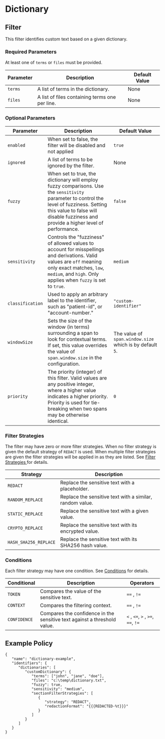 # Dictionary

## Filter

This filter identifies custom text based on a given dictionary.

### Required Parameters

At least one of `terms` or `files` must be provided.

| Parameter | Description                                    | Default Value |
|-----------|------------------------------------------------|---------------|
| `terms`   | A list of terms in the dictionary.             | None          |
| `files`   | A list of files containing terms one per line. | None          |

### Optional Parameters

| Parameter        | Description                                                                                                                                                                                                                      | Default Value                                            |
|------------------|----------------------------------------------------------------------------------------------------------------------------------------------------------------------------------------------------------------------------------|----------------------------------------------------------|
| `enabled`        | When set to false, the filter will be disabled and not applied                                                                                                                                                                   | `true`                                                   |
| `ignored`        | A list of terms to be ignored by the filter.                                                                                                                                                                                     | None                                                     |
| `fuzzy`          | When set to true, the dictionary will employ fuzzy comparisons. Use the `sensitivity` parameter to control the level of fuzziness. Setting this value to false will disable fuzziness and provide a higher level of performance. | `false`                                                  |
| `sensitivity`    | Controls the "fuzziness" of allowed values to account for misspellings and derivations. Valid values are `off` meaning only exact matches, `low`, `medium`, and `high`. Only applies when `fuzzy` is set to `true`.              | `medium`                                                 |
| `classification` | Used to apply an arbitrary label to the identifier, such as "patient-id", or "account-number."                                                                                                                                   | `"custom-identifier"`                                    |
| `windowSize`     | Sets the size of the window (in terms) surrounding a span to look for contextual terms. If set, this value overrides the value of `span.window.size` in the configuration.                                                       | The value of `span.window.size` which is by default `5`. |
| `priority`       | The priority (integer) of this filter. Valid values are any positive integer, where a higher value indicates a higher priority. Priority is used for tie-breaking when two spans may be otherwise identical.                     | `0`                                                      |

### Filter Strategies

The filter may have zero or more filter strategies. When no filter strategy is given the default strategy of `REDACT` is
used. When multiple filter strategies are given the filter strategies will be applied in as they are listed.
See [Filter Strategies ](filter-strategies.md)for details.

| Strategy              | Description                                              |
|-----------------------|----------------------------------------------------------|
| `REDACT`              | Replace the sensitive text with a placeholder.           |
| `RANDOM_REPLACE`      | Replace the sensitive text with a similar, random value. |
| `STATIC_REPLACE`      | Replace the sensitive text with a given value.           |
| `CRYPTO_REPLACE`      | Replace the sensitive text with its encrypted value.     |
| `HASH_SHA256_REPLACE` | Replace the sensitive text with its SHA256 hash value.   |

### Conditions

Each filter strategy may have one condition. See [Conditions](#conditions) for details.

| Conditional  | Description                                                              | Operators                          |
|--------------|--------------------------------------------------------------------------|------------------------------------|
| `TOKEN`      | Compares the value of the sensitive text.                                | `==` , `!=`                        |
| `CONTEXT`    | Compares the filtering context.                                          | `==` , `!=`                        |
| `CONFIDENCE` | Compares the confidence in the sensitive text against a threshold value. | `<` , `<=`, `>` , `>=`, `==`, `!=` |

## Example Policy

```
{
   "name": "dictionary-example",
   "identifiers": {
      "dictionaries": [
         "customDictionary": {
            "terms": ["john", "jane", "doe"],
            "files": "c:\temp\dictionary.txt",
            "fuzzy": true,
            "sensitivity": "medium",
            "sectionFilterStrategies": [
               {
                  "strategy": "REDACT",
                  "redactionFormat": "{{{REDACTED-%t}}}"
               }
            ]
         }
      ]
   }   
}
```
